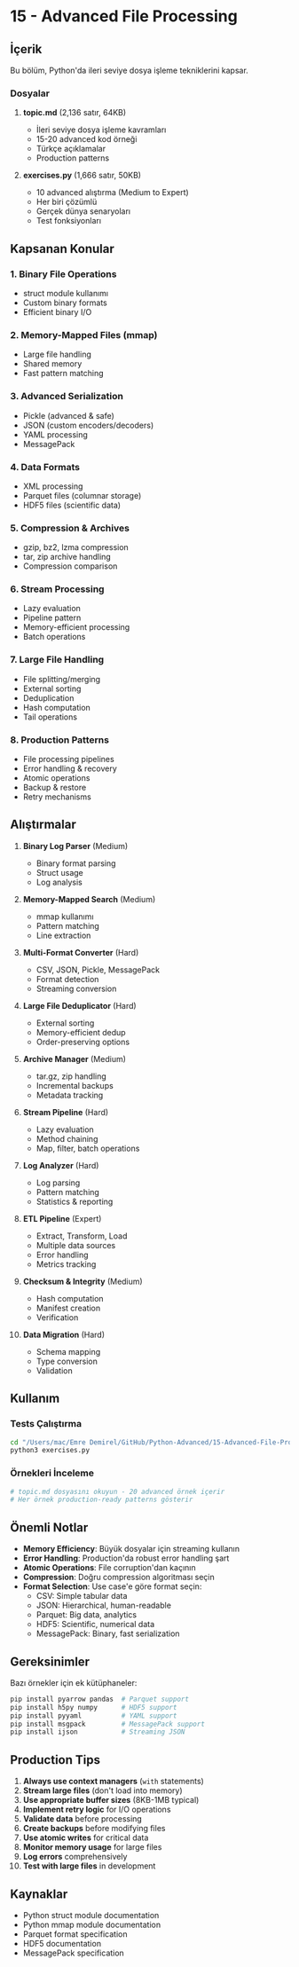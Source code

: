 # 15 - Advanced File Processing

## İçerik

Bu bölüm, Python'da ileri seviye dosya işleme tekniklerini kapsar.

### Dosyalar

1. **topic.md** (2,136 satır, 64KB)
   - İleri seviye dosya işleme kavramları
   - 15-20 advanced kod örneği
   - Türkçe açıklamalar
   - Production patterns

2. **exercises.py** (1,666 satır, 50KB)
   - 10 advanced alıştırma (Medium to Expert)
   - Her biri çözümlü
   - Gerçek dünya senaryoları
   - Test fonksiyonları

## Kapsanan Konular

### 1. Binary File Operations
- struct module kullanımı
- Custom binary formats
- Efficient binary I/O

### 2. Memory-Mapped Files (mmap)
- Large file handling
- Shared memory
- Fast pattern matching

### 3. Advanced Serialization
- Pickle (advanced & safe)
- JSON (custom encoders/decoders)
- YAML processing
- MessagePack

### 4. Data Formats
- XML processing
- Parquet files (columnar storage)
- HDF5 files (scientific data)

### 5. Compression & Archives
- gzip, bz2, lzma compression
- tar, zip archive handling
- Compression comparison

### 6. Stream Processing
- Lazy evaluation
- Pipeline pattern
- Memory-efficient processing
- Batch operations

### 7. Large File Handling
- File splitting/merging
- External sorting
- Deduplication
- Hash computation
- Tail operations

### 8. Production Patterns
- File processing pipelines
- Error handling & recovery
- Atomic operations
- Backup & restore
- Retry mechanisms

## Alıştırmalar

1. **Binary Log Parser** (Medium)
   - Binary format parsing
   - Struct usage
   - Log analysis

2. **Memory-Mapped Search** (Medium)
   - mmap kullanımı
   - Pattern matching
   - Line extraction

3. **Multi-Format Converter** (Hard)
   - CSV, JSON, Pickle, MessagePack
   - Format detection
   - Streaming conversion

4. **Large File Deduplicator** (Hard)
   - External sorting
   - Memory-efficient dedup
   - Order-preserving options

5. **Archive Manager** (Medium)
   - tar.gz, zip handling
   - Incremental backups
   - Metadata tracking

6. **Stream Pipeline** (Hard)
   - Lazy evaluation
   - Method chaining
   - Map, filter, batch operations

7. **Log Analyzer** (Hard)
   - Log parsing
   - Pattern matching
   - Statistics & reporting

8. **ETL Pipeline** (Expert)
   - Extract, Transform, Load
   - Multiple data sources
   - Error handling
   - Metrics tracking

9. **Checksum & Integrity** (Medium)
   - Hash computation
   - Manifest creation
   - Verification

10. **Data Migration** (Hard)
    - Schema mapping
    - Type conversion
    - Validation

## Kullanım

### Tests Çalıştırma

```bash
cd "/Users/mac/Emre Demirel/GitHub/Python-Advanced/15-Advanced-File-Processing"
python3 exercises.py
```

### Örnekleri İnceleme

```bash
# topic.md dosyasını okuyun - 20 advanced örnek içerir
# Her örnek production-ready patterns gösterir
```

## Önemli Notlar

- **Memory Efficiency**: Büyük dosyalar için streaming kullanın
- **Error Handling**: Production'da robust error handling şart
- **Atomic Operations**: File corruption'dan kaçının
- **Compression**: Doğru compression algoritması seçin
- **Format Selection**: Use case'e göre format seçin:
  - CSV: Simple tabular data
  - JSON: Hierarchical, human-readable
  - Parquet: Big data, analytics
  - HDF5: Scientific, numerical data
  - MessagePack: Binary, fast serialization

## Gereksinimler

Bazı örnekler için ek kütüphaneler:

```bash
pip install pyarrow pandas  # Parquet support
pip install h5py numpy      # HDF5 support
pip install pyyaml          # YAML support
pip install msgpack         # MessagePack support
pip install ijson           # Streaming JSON
```

## Production Tips

1. **Always use context managers** (`with` statements)
2. **Stream large files** (don't load into memory)
3. **Use appropriate buffer sizes** (8KB-1MB typical)
4. **Implement retry logic** for I/O operations
5. **Validate data** before processing
6. **Create backups** before modifying files
7. **Use atomic writes** for critical data
8. **Monitor memory usage** for large files
9. **Log errors** comprehensively
10. **Test with large files** in development

## Kaynaklar

- Python struct module documentation
- Python mmap module documentation
- Parquet format specification
- HDF5 documentation
- MessagePack specification
